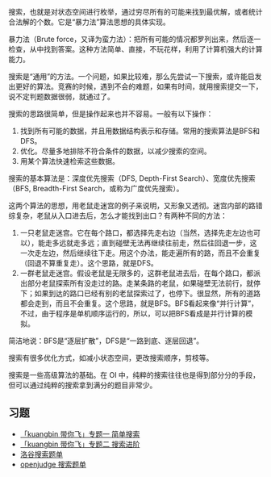 搜索，也就是对状态空间进行枚举，通过穷尽所有的可能来找到最优解，或者统计合法解的个数。它是“暴力法”算法思想的具体实现。

暴力法（Brute force，又译为蛮力法）：把所有可能的情况都罗列出来，然后逐一检查，从中找到答案。这种方法简单、直接，不玩花样，利用了计算机强大的计算能力。

搜索是“通用”的方法。一个问题，如果比较难，那么先尝试一下搜索，或许能启发出更好的算法。竞赛的时候，遇到不会的难题，如果有时间，就用搜索提交一下，说不定判题数据很弱，就通过了。

搜索的思路很简单，但是操作起来也并不容易。一般有以下操作：
1. 找到所有可能的数据，并且用数据结构表示和存储。常用的搜索算法是BFS和DFS。
2. 优化。尽量多地排除不符合条件的数据，以减少搜索的空间。
3. 用某个算法快速检索这些数据。

搜索的基本算法是：深度优先搜索（DFS, Depth-First Search）、宽度优先搜索（BFS, Breadth-First Search，或称为广度优先搜索）。

这两个算法的思想，用老鼠走迷宫的例子来说明，又形象又透彻。迷宫内部的路错综复杂，老鼠从入口进去后，怎么才能找到出口？有两种不同的方法：

1. 一只老鼠走迷宫。它在每个路口，都选择先走右边（当然，选择先走左边也可以），能走多远就走多远；直到碰壁无法再继续往前走，然后往回退一步，这一次走左边，然后继续往下走。用这个办法，能走遍所有的路，而且不会重复（回退不算重复走）。这个思路，就是DFS。
2. 一群老鼠走迷宫。假设老鼠是无限多的，这群老鼠进去后，在每个路口，都派出部分老鼠探索所有没走过的路。走某条路的老鼠，如果碰壁无法前行，就停下；如果到达的路口已经有别的老鼠探索过了，也停下。很显然，所有的道路都会走到，而且不会重复。这个思路，就是BFS。BFS看起来像“并行计算”，不过，由于程序是单机顺序运行的，所以，可以把BFS看成是并行计算的模拟。

简洁地说：BFS是“逐层扩散”，DFS是“一路到底、逐层回退”。

搜索有很多优化方式，如减小状态空间，更改搜索顺序，剪枝等。

搜索是一些高级算法的基础。在 OI 中，纯粹的搜索往往也是得到部分分的手段，但可以通过纯粹的搜索拿到满分的题目非常少。

## 习题

-   [「kuangbin 带你飞」专题一 简单搜索](https://vjudge.net/contest/65959)
-   [「kuangbin 带你飞」专题二 搜索进阶](https://vjudge.net/contest/65997)
-   [洛谷搜索题单](https://www.luogu.com.cn/training/112#problems)
-   [openjudge 搜索题单](http://noi.openjudge.cn/ch0205/)
